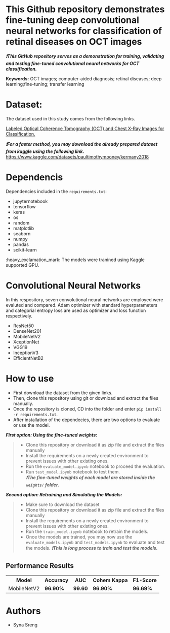 # This Github repository demonstrates fine-tuning deep convolutional neural networks for classification of retinal diseases on OCT images

  
***:heavy_exclamation_mark:This GitHub repository serves as a demonstration for training, validating and testing fine-tuned convolutional neural networks for OCT classification.*** 


<p><strong>Keywords:</strong> <italic>OCT images; computer-aided diagnosis; retinal diseases; deep learning;fine-tuning; transfer learning</italic></p>

# Dataset: 
<p> The dataset used in this study comes from the following links.
<p><a href="https://https://data.mendeley.com/datasets/rscbjbr9sj/2">Labeled Optical Coherence Tomography (OCT) and Chest X-Ray Images for Classification.</a></p>

***:heavy_exclamation_mark:For a faster method, you may download the already prepared dataset from kaggle using the following link.*** 
https://www.kaggle.com/datasets/paultimothymooney/kermany2018

# Dependencis
Dependencies included in the `requirements.txt`: 
- jupyternotebook
- tensorflow
- keras
- os
- random
- matplotlib
- seaborn
- numpy
- pandas
- scikit-learn
<p>:heavy_exclamation_mark: The models were tranined using Kaggle supported GPU.
  
 # Convolutional Neural Networks
 In this respository, seven convolutional neural networks are employed were evaluted and compared.
 Adam optimizer with standard hyperparameters and categorial entropy loss are used as optimizer and loss function respectively.
- ResNet50
- DenseNet201
- MobileNetV2
- XceptionNet
- VGG19
- InceptionV3
- EfficientNetB2
  
 # How to use
- First download the dataset from the given links.
- Then, clone this repository using git or download and extract the files manually.
- Once the repository is cloned, CD into the folder and enter `pip install -r requirements.txt`. 
- After installation of the dependecies, there are two options to evaluate or use the model.</p>
  
***First option: Using the fine-tuned weights:***
> - Clone this repository or download it as zip file and extract the files manually
> - Install the requirements on a newly created environment to prevent issues with other existing ones.
> - Run the `evaluate_model.ipynb` notebook to proceed the evaluation.
> - Run `test_model.ipynb` notebook to test them.</br>
> ***:heavy_exclamation_mark:The fine-tuned weights of each model are stored inside the `weights/` folder.*** </p>
 
 ***Second option: Retraining and Simulating the Models:***
> - Make sure to download the dataset
> - Clone this repository or download it as zip file and extract the files manually
> - Install the requirements on a newly created environment to prevent issues with other existing ones.
> - Run the `train_model.ipynb` notebook to retrain the models.
> - Once the models are trained, you may now use the `evaluate_models.ipynb` and `test_models.ipynb` to evaluate and test the models.
> ***:heavy_exclamation_mark:This is long process to train and test the models.*** </p>

## Performance Results

<table style="width:100%">
  <tr>
    <th>Model</th>
    <th>Accuracy</th> 
    <th>AUC</th>
    <th>Cohem Kappa</th>
    <th>F1-Score</th>
  </tr>

   <tr>
    <td>MobileNetV2</td>
    <td><strong>96.90%</strong></td>
    <td><strong>99.60</strong></td>
    <td><strong>96.90%</strong></td>
    <td><strong>96.69%</strong></td>
  </tr>
</table>

# Authors
- Syna Sreng

